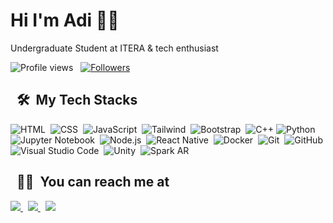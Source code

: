 Hi I'm Adi 👋🏻
=
Undergraduate Student at ITERA & tech enthusiast
 <p align="left">
  <img src="https://komarev.com/ghpvc/?username=adislksn&color=blueviolet" alt="Profile views" />
  &nbsp;
  <a href="https://github.com/adislksn?tab=followers">
    <img src="https://img.shields.io/github/followers/adislksn?style=social" alt="Followers" />
  </a>
</p>

&nbsp;
🛠️ &nbsp;My Tech Stacks
---
![HTML](https://img.shields.io/badge/-HTML-0D1117?style=flat&logo=HTML5)&nbsp;
![CSS](https://img.shields.io/badge/-CSS-0D1117?style=flat&logo=CSS3&logoColor=1572B6)&nbsp;
![JavaScript](https://img.shields.io/badge/-JavaScript-0D1117?style=flat&logo=javascript)&nbsp;
![Tailwind](https://img.shields.io/badge/-Tailwind_CSS-0D1117?style=flat&logo=tailwind-css)&nbsp;
![Bootstrap](https://img.shields.io/badge/-Bootstrap-0D1117?style=flat&logo=bootstrap)&nbsp;
![C++](https://img.shields.io/badge/C%2B%2B-0D1117?style=flat&logo=c%2B%2B&logoColor=blue)
![Python](https://img.shields.io/badge/-Python-0D1117?style=flat&logo=python)&nbsp;
![Jupyter Notebook](https://img.shields.io/badge/-Jupyter%20Notebook-0D1117?style=flat&logo=jupyter)&nbsp;
![Node.js](https://img.shields.io/badge/-Node.js-0D1117?style=flat&logo=node.js)&nbsp;
![React Native](https://img.shields.io/badge/-React%20Native-0D1117?style=flat&logo=react)&nbsp;
![Docker](https://img.shields.io/badge/-Docker-0D1117?style=flat&logo=docker)&nbsp;
![Git](https://img.shields.io/badge/-Git-0D1117?style=flat&logo=git)&nbsp;
![GitHub](https://img.shields.io/badge/-GitHub-0D1117?style=flat&logo=github)&nbsp;
![Visual Studio Code](https://img.shields.io/badge/-VS%20Code-0D1117?style=flat&logo=visual-studio-code&logoColor=007ACC)&nbsp;
![Unity](https://img.shields.io/badge/-Unity-0D1117?style=flat&logo=unity)&nbsp;
![Spark AR](https://img.shields.io/badge/-Spark%20AR-0D1117?style=flat&logo=spark-ar&logoColor=turquoise)&nbsp;

&nbsp;
🧛🏻 &nbsp;You can reach me at
---
<a href="https://instagram.com/adislksn">
 <img src="https://img.shields.io/badge/-instagram-0D1117?style=flat&logo=instagram">
</a>
&nbsp;
<a href="https://linkedin.com/adislksn">
 <img src="https://img.shields.io/badge/-linkedin-0D1117?style=flat&logo=linkedin&logoColor=blue">
</a>
&nbsp;
<a href="mailto:adislksn@gmail.com">
 <img src="https://img.shields.io/badge/-gmail-0D1117?style=flat&logo=gmail&logoColor=rose">
</a>

